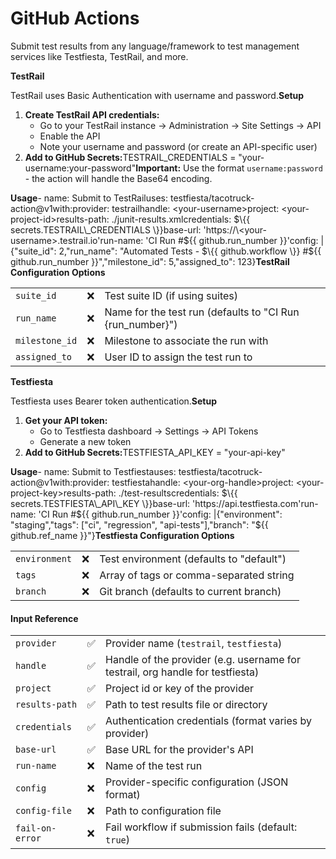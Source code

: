 # GitHub Actions

Submit test results from any language/framework to test management services like Testfiesta, TestRail, and more.

**TestRail**

TestRail uses Basic Authentication with username and password.**Setup**

1. **Create TestRail API credentials:**
   * Go to your TestRail instance → Administration → Site Settings → API
   * Enable the API
   * Note your username and password (or create an API-specific user)
2. **Add to GitHub Secrets:**&#x54;ESTRAIL\_CREDENTIALS = "your-username:your-password"**Important:** Use the format `username:password` - the action will handle the Base64 encoding.

**Usage**- name: Submit to TestRailuses: testfiesta/tacotruck-action@v1with:provider: testrailhandle: \<your-username>project: \<your-project-id>results-path: ./junit-results.xmlcredentials: $\{{ secrets.TESTRAIL\_CREDENTIALS \}}base-url: 'https://\<your-username>.testrail.io'run-name: 'CI Run #$\{{ github.run\_number \}}'config: |{"suite\_id": 2,"run\_name": "Automated Tests - $\{{ github.workflow \}} #$\{{ github.run\_number \}}","milestone\_id": 5,"assigned\_to": 123}**TestRail Configuration Options**

|                |   |                                                            |
| -------------- | - | ---------------------------------------------------------- |
| `suite_id`     | ❌ | Test suite ID (if using suites)                            |
| `run_name`     | ❌ | Name for the test run (defaults to "CI Run {run\_number}") |
| `milestone_id` | ❌ | Milestone to associate the run with                        |
| `assigned_to`  | ❌ | User ID to assign the test run to                          |

**Testfiesta**

Testfiesta uses Bearer token authentication.**Setup**

1. **Get your API token:**
   * Go to Testfiesta dashboard → Settings → API Tokens
   * Generate a new token
2. **Add to GitHub Secrets:**&#x54;ESTFIESTA\_API\_KEY = "your-api-key"

**Usage**- name: Submit to Testfiestauses: testfiesta/tacotruck-action@v1with:provider: testfiestahandle: \<your-org-handle>project: \<your-project-key>results-path: ./test-resultscredentials: $\{{ secrets.TESTFIESTA\_API\_KEY \}}base-url: 'https://api.testfiesta.com'run-name: 'CI Run #$\{{ github.run\_number \}}'config: |{"environment": "staging","tags": \["ci", "regression", "api-tests"],"branch": "$\{{ github.ref\_name \}}"}**Testfiesta Configuration Options**

|               |   |                                          |
| ------------- | - | ---------------------------------------- |
| `environment` | ❌ | Test environment (defaults to "default") |
| `tags`        | ❌ | Array of tags or comma-separated string  |
| `branch`      | ❌ | Git branch (defaults to current branch)  |

#### Input Reference <a href="#input-reference" id="input-reference"></a>

|                 |   |                                                                                |
| --------------- | - | ------------------------------------------------------------------------------ |
| `provider`      | ✅ | Provider name (`testrail`, `testfiesta`)                                       |
| `handle`        | ✅ | Handle of the provider (e.g. username for testrail, org handle for testfiesta) |
| `project`       | ✅ | Project id or key of the provider                                              |
| `results-path`  | ✅ | Path to test results file or directory                                         |
| `credentials`   | ✅ | Authentication credentials (format varies by provider)                         |
| `base-url`      | ✅ | Base URL for the provider's API                                                |
| `run-name`      | ❌ | Name of the test run                                                           |
| `config`        | ❌ | Provider-specific configuration (JSON format)                                  |
| `config-file`   | ❌ | Path to configuration file                                                     |
| `fail-on-error` | ❌ | Fail workflow if submission fails (default: `true`)                            |

